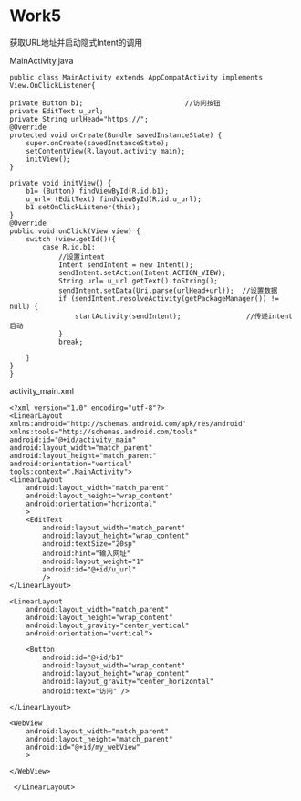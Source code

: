 # Work5
获取URL地址并启动隐式Intent的调用

MainActivity.java
   
    public class MainActivity extends AppCompatActivity implements View.OnClickListener{

    private Button b1;                         //访问按钮
    private EditText u_url;
    private String urlHead="https://";
    @Override
    protected void onCreate(Bundle savedInstanceState) {
        super.onCreate(savedInstanceState);
        setContentView(R.layout.activity_main);
        initView();
    }

    private void initView() {
        b1= (Button) findViewById(R.id.b1);
        u_url= (EditText) findViewById(R.id.u_url);
        b1.setOnClickListener(this);
    }
    @Override
    public void onClick(View view) {
        switch (view.getId()){
            case R.id.b1:
                //设置intent
                Intent sendIntent = new Intent();
                sendIntent.setAction(Intent.ACTION_VIEW);
                String url= u_url.getText().toString();
                sendIntent.setData(Uri.parse(urlHead+url));  //设置数据
                if (sendIntent.resolveActivity(getPackageManager()) != null) {
                    startActivity(sendIntent);                //传递intent启动
                }
                break;

        }
    }
    }
    
 activity_main.xml
     
    <?xml version="1.0" encoding="utf-8"?>
    <LinearLayout xmlns:android="http://schemas.android.com/apk/res/android"
    xmlns:tools="http://schemas.android.com/tools"
    android:id="@+id/activity_main"
    android:layout_width="match_parent"
    android:layout_height="match_parent"
    android:orientation="vertical"
    tools:context=".MainActivity">
    <LinearLayout
        android:layout_width="match_parent"
        android:layout_height="wrap_content"
        android:orientation="horizontal"
        >
        <EditText
            android:layout_width="match_parent"
            android:layout_height="wrap_content"
            android:textSize="20sp"
            android:hint="输入网址"
            android:layout_weight="1"
            android:id="@+id/u_url"
            />
    </LinearLayout>

    <LinearLayout
        android:layout_width="match_parent"
        android:layout_height="wrap_content"
        android:layout_gravity="center_vertical"
        android:orientation="vertical">

        <Button
            android:id="@+id/b1"
            android:layout_width="wrap_content"
            android:layout_height="wrap_content"
            android:layout_gravity="center_horizontal"
            android:text="访问" />

    </LinearLayout>

    <WebView
        android:layout_width="match_parent"
        android:layout_height="match_parent"
        android:id="@+id/my_webView"
        >

    </WebView>

     </LinearLayout>
